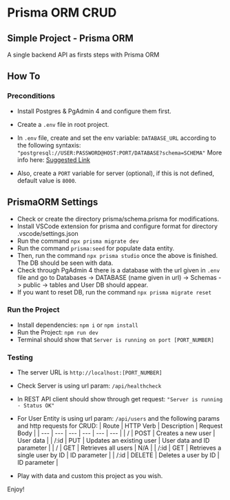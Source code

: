 # Prisma ORM CRUD
## Simple Project - Prisma ORM

A single backend API as firsts steps with Prisma ORM

## How To
### Preconditions
- Install Postgres & PgAdmin 4 and configure them first.
- Create a `.env` file in root project.
- In `.env` file, create and set the env variable: `DATABASE_URL` according to the following syntaxis:
  `"postgresql://USER:PASSWORD@HOST:PORT/DATABASE?schema=SCHEMA"`
  More info here: [Suggested Link](https://www.prisma.io/docs/getting-started/setup-prisma/start-from-scratch/relational-databases/connect-your-database-typescript-postgres)

- Also, create a `PORT` variable for server (optional), if this is not defined, default value is `8000`.

## PrismaORM Settings
- Check or create the directory prisma/schema.prisma for modifications.
- Install VSCode extension for prisma and configure format for directory .vscode/settings.json
- Run the command `npx prisma migrate dev`
- Run the command `prisma:seed` for populate data entity.
- Then, run the command `npx prisma studio` once the above is finished. The DB should be seen with data.
- Check through PgAdmin 4 there is a database with the url given in `.env` file and go to Databases -> DATABASE (name given in url) -> Schemas -> public -> tables and User DB should appear.
- If you want to reset DB, run the command `npx prisma migrate reset`


### Run the Project
- Install dependencies: `npm i` or `npm install`
- Run the Project: `npm run dev`
- Terminal should show that `Server is running on port [PORT_NUMBER]`

### Testing
- The server URL is `http://localhost:[PORT_NUMBER]`
- Check Server is using url param: `/api/healthcheck`
- In REST API client should show through get request: `"Server is running - Status OK"`
- For User Entity is using url param: `/api/users` and the following params and http requests for CRUD:
  | Route | HTTP Verb | Description | Request Body |
  | --- | --- | --- | --- | --- | --- |
  | / | POST | Creates a new user | User data |
  | /:id | PUT | Updates an existing user | User data and ID parameter |
  | / | GET | Retrieves all users | N/A |
  | /:id | GET | Retrieves a single user by ID | ID parameter |
  | /:id | DELETE | Deletes a user by ID | ID parameter |

- Play with data and custom this project as you wish.

Enjoy!
